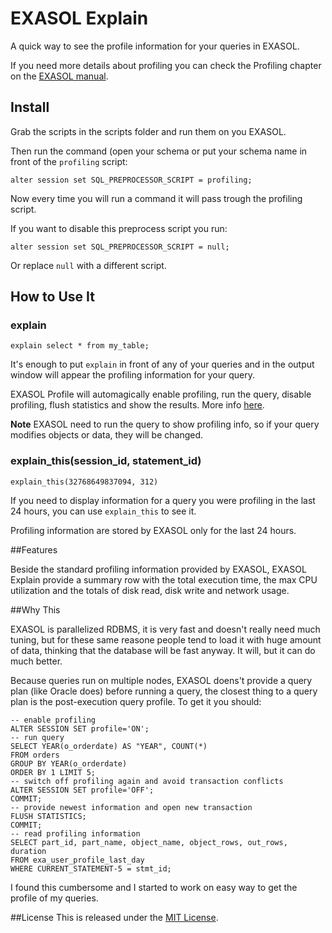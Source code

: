 # EXASOL Explain

A quick way to see the profile information for your queries in EXASOL.

If you need more details about profiling you can check the Profiling chapter on the [EXASOL manual](https://www.exasol.com/support/secure/attachment/37661/EXASolution_User_Manual-5.0.12-en.pdf). 

## Install

Grab the scripts in the scripts folder and run them on you EXASOL. 

Then run the command (open your schema or put your schema name in front of the `profiling` script:
    
    alter session set SQL_PREPROCESSOR_SCRIPT = profiling;

Now every time you will run a command it will pass trough the profiling script.

If you want to disable this preprocess script you run:

    alter session set SQL_PREPROCESSOR_SCRIPT = null;

Or replace `null` with a different script.

## How to Use It

### explain

    explain select * from my_table;

It's enough to put `explain` in front of any of your queries and in the output window will appear the profiling information for your query.

EXASOL Profile will automagically enable profiling, run the query, disable profiling, flush statistics and show the results. More info [here](#why-this).

**Note** EXASOL need to run the query to show profiling info, so if your query modifies objects or data, they will be changed.

### explain_this(session_id, statement_id)

    explain_this(32768649837094, 312)

If you need to display information for a query you were profiling in the last 24 hours, you can use `explain_this` to see it. 

Profiling information are stored by EXASOL only for the last 24 hours.

##Features

Beside the standard profiling information provided by EXASOL, EXASOL Explain provide a summary row with the total execution time, the max CPU utilization and the totals of disk read, disk write and network usage.


##Why This

EXASOL is parallelized RDBMS, it is very fast and doesn't really need much tuning, but for these same reasone people tend to load it with huge amount of data, thinking that the database will be fast anyway. It will, but it can do much better.

Because queries run on multiple nodes, EXASOL doens't provide a query plan (like Oracle does) before running a query, the closest thing to a query plan is the post-execution query profile. To get it you should:

    -- enable profiling
    ALTER SESSION SET profile='ON';
    -- run query
    SELECT YEAR(o_orderdate) AS "YEAR", COUNT(*)
    FROM orders
    GROUP BY YEAR(o_orderdate)
    ORDER BY 1 LIMIT 5;
    -- switch off profiling again and avoid transaction conflicts
    ALTER SESSION SET profile='OFF';
    COMMIT;
    -- provide newest information and open new transaction
    FLUSH STATISTICS;
    COMMIT;
    -- read profiling information
    SELECT part_id, part_name, object_name, object_rows, out_rows, duration
    FROM exa_user_profile_last_day
    WHERE CURRENT_STATEMENT-5 = stmt_id;

I found this cumbersome and I started to work on easy way to get the profile of my queries.


##License
This is released under the [MIT License](http://www.opensource.org/licenses/MIT).
